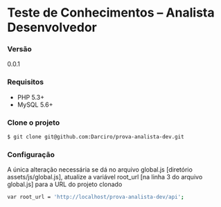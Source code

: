 # Teste de Conhecimentos – Analista  Desenvolvedor

### Versão
0.0.1

### Requisitos
  - PHP 5.3+
  - MySQL 5.6+

### Clone o projeto
```sh
$ git clone git@github.com:Darciro/prova-analista-dev.git
```

### Configuração
A única alteração necessária se dá no arquivo global.js [diretório assets/js/global.js],
atualize a variável root_url [na linha 3 do arquivo global.js] para a URL do projeto clonado

```sh
var root_url = 'http://localhost/prova-analista-dev/api';
```